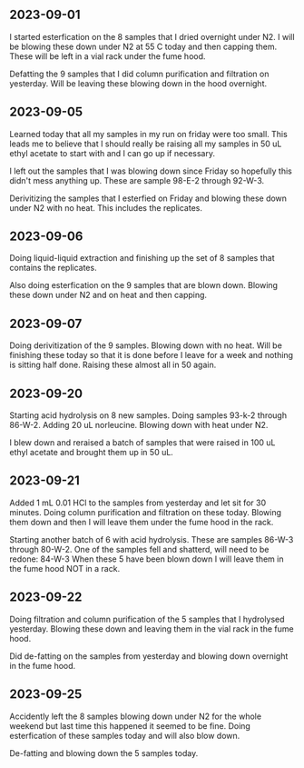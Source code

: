 ## 2023-09-01
I started esterfication on the 8 samples that I dried overnight under N2.
I will be blowing these down under N2 at 55 C today and then capping them.
These will be left in a vial rack under the fume hood. 

Defatting the 9 samples that I did column purification and filtration on yesterday.
Will be leaving these blowing down in the hood overnight. 

## 2023-09-05
Learned today that all my samples in my run on friday were too small. 
This leads me to believe that I should really be raising all my samples in 50 uL ethyl acetate to start with and I can go up if necessary. 

I left out the samples that I was blowing down since Friday so hopefully this didn't mess anything up. 
These are sample 98-E-2 through 92-W-3.

Derivitizing the samples that I esterfied on Friday and blowing these down under N2 with no heat. This includes the replicates.

## 2023-09-06
Doing liquid-liquid extraction and finishing up the set of 8 samples that contains the replicates. 

Also doing esterfication on the 9 samples that are blown down. 
Blowing these down under N2 and on heat and then capping. 

## 2023-09-07
Doing derivitization of the 9 samples.
Blowing down with no heat.
Will be finishing these today so that it is done before I leave for a week and nothing is sitting half done. 
Raising these almost all in 50 again. 

## 2023-09-20
Starting acid hydrolysis on 8 new samples.
Doing samples 93-k-2 through 86-W-2.
Adding 20 uL norleucine.
Blowing down with heat under N2.

I blew down and reraised a batch of samples that were raised in 100 uL ethyl acetate and brought them up in 50 uL. 

## 2023-09-21
Added 1 mL 0.01 HCl to the samples from yesterday and let sit for 30 minutes. 
Doing column purification and filtration on these today. 
Blowing them down and then I will leave them under the fume hood in the rack.

Starting another batch of 6 with acid hydrolysis. 
These are samples 86-W-3 through 80-W-2.
One of the samples fell and shatterd, will need to be redone: 84-W-3
When these 5 have been blown down I will leave them in the fume hood NOT in a rack. 

## 2023-09-22
Doing filtration and column purification of the 5 samples that I hydrolysed yesterday.
Blowing these down and leaving them in the vial rack in the fume hood.

Did de-fatting on the samples from yesterday and blowing down overnight in the fume hood. 

## 2023-09-25
Accidently left the 8 samples blowing down under N2 for the whole weekend but last time this happened it seemed to be fine. 
Doing esterfication of these samples today and will also blow down. 

De-fatting and blowing down the 5 samples today. 
